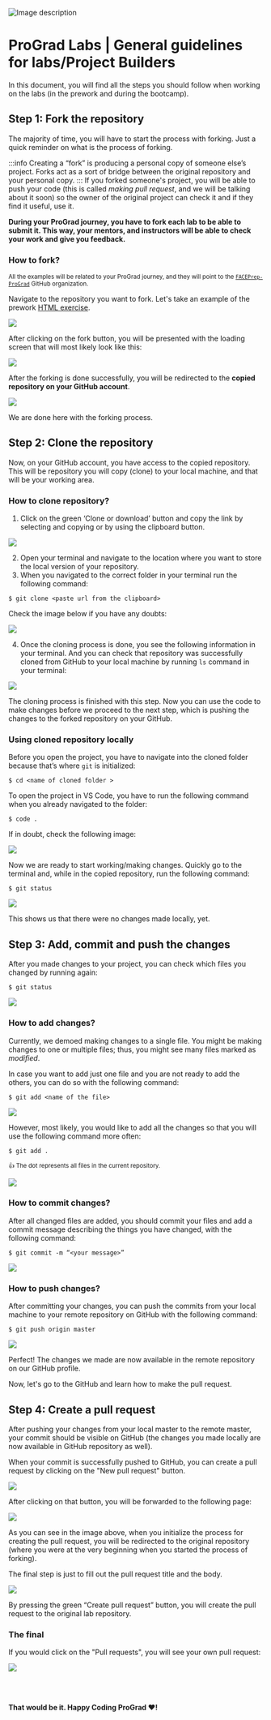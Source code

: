 ![Image description](https://i1.faceprep.in/ProGrad/face-logo-resized.png)

# ProGrad Labs | General guidelines for labs/Project Builders

In this document, you will find all the steps you should follow when working on the labs (in the prework and during the bootcamp).

## Step 1: Fork the repository

The majority of time, you will have to start the process with forking. Just a quick reminder on what is the process of forking.

:::info
Creating a “fork” is producing a personal copy of someone else’s project. Forks act as a sort of bridge between the original repository and your personal copy.
:::
If you forked someone's project, you will be able to push your code (this is called _making pull request_, and we will be talking about it soon) so the owner of the original project can check it and if they find it useful, use it.

**During your ProGrad journey, you have to fork each lab to be able to submit it. This way, your mentors, and instructors will be able to check your work and give you feedback.**

### How to fork?

<small>All the examples will be related to your ProGrad journey, and they will point to the [`FACEPrep-ProGrad`](https://github.com/FACEPrep-ProGrad
) GitHub organization. </small>

Navigate to the repository you want to fork. Let's take an example of the prework [HTML exercise](https://github.com/FACEPrep-ProGrad/project-builder-html-css-npm).

![](https://i1.faceprep.in/ProGrad/1.png)

After clicking on the fork button, you will be presented with the loading screen that will most likely look like this:

![](https://i1.faceprep.in/ProGrad/2.png)

After the forking is done successfully, you will be redirected to the **copied repository on your GitHub account**.

![](https://i1.faceprep.in/ProGrad/3.png)

We are done here with the forking process.

## Step 2: Clone the repository

Now, on your GitHub account, you have access to the copied repository. This will be repository you will copy (clone) to your local machine, and that will be your working area.

### How to clone repository?

1. Click on the green ‘Clone or download’ button and copy the link by selecting and copying or by using the clipboard button.

![](https://i1.faceprep.in/ProGrad/4.png)

2. Open your terminal and navigate to the location where you want to store the local version of your repository.
3. When you navigated to the correct folder in your terminal run the following command:

```shell
$ git clone <paste url from the clipboard>
```

Check the image below if you have any doubts:

![](https://i1.faceprep.in/ProGrad/5.png)

4. Once the cloning process is done, you see the following information in your terminal. And you can check that repository was successfully cloned from GitHub to your local machine by running `ls` command in your terminal:

![](https://i1.faceprep.in/ProGrad/6.png)

The cloning process is finished with this step. Now you can use the code to make changes before we proceed to the next step, which is pushing the changes to the forked repository on your GitHub.

### Using cloned repository locally

Before you open the project, you have to navigate into the cloned folder because that’s where `git` is initialized:

```shell
$ cd <name of cloned folder >
```

To open the project in VS Code, you have to run the following command when you already navigated to the folder:

```shell
$ code .
```

If in doubt, check the following image:

![](https://i1.faceprep.in/ProGrad/7.png)

Now we are ready to start working/making changes. Quickly go to the terminal and, while in the copied repository, run the following command:

```shell
$ git status
```

![](https://i1.faceprep.in/ProGrad/8.png)

This shows us that there were no changes made locally, yet.

## Step 3: Add, commit and push the changes

After you made changes to your project, you can check which files you changed by running again:

```shell
$ git status
```

![](https://i1.faceprep.in/ProGrad/9.png)

### How to add changes?

Currently, we demoed making changes to a single file. You might be making changes to one or multiple files; thus, you might see many files marked as _modified_.

In case you want to add just one file and you are not ready to add the others, you can do so with the following command:

```shell
$ git add <name of the file>
```

![](https://i1.faceprep.in/ProGrad/10.png)

However, most likely, you would like to add all the changes so that you will use the following command more often:

```shell
$ git add .
```

<small> :+1: The dot represents all files in the current repository.</small>

![](https://i1.faceprep.in/ProGrad/11.png)

### How to commit changes?

After all changed files are added, you should commit your files and add a commit message describing the things you have changed, with the following command:

```shell
$ git commit -m “<your message>”
```

![](https://i1.faceprep.in/ProGrad/12.png)

### How to push changes?

After committing your changes, you can push the commits from your local machine to your remote repository on GitHub with the following command:

```shell
$ git push origin master
```

![](https://i1.faceprep.in/ProGrad/13.png)

Perfect! The changes we made are now available in the remote repository on our GitHub profile.

Now, let's go to the GitHub and learn how to make the pull request.

## Step 4: Create a pull request

After pushing your changes from your local master to the remote master, your commit should be visible on GitHub (the changes you made locally are now available in GitHub repository as well).

When your commit is successfully pushed to GitHub, you can create a pull request by clicking on the "New pull request" button.

![](https://i1.faceprep.in/ProGrad/14.png)

After clicking on that button, you will be forwarded to the following page:

![](https://i1.faceprep.in/ProGrad/15.png)

As you can see in the image above, when you initialize the process for creating the pull request, you will be redirected to the original repository (where you were at the very beginning when you started the process of forking).

The final step is just to fill out the pull request title and the body.

![](https://i1.faceprep.in/ProGrad/16.png)

By pressing the green “Create pull request” button, you will create the pull request to the original lab repository.

### The final

If you would click on the "Pull requests", you will see your own pull request:

![](https://i1.faceprep.in/ProGrad/17.png)

<br><br>

**That would be it. Happy Coding ProGrad ❤️!**
